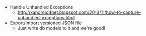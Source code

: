 * Handle Unhandled Exceptions
  * http://xandroid4net.blogspot.com/2013/11/how-to-capture-unhandled-exceptions.html
* Export/Import versioned JSON file
  * Just write db models to it and we're good!
